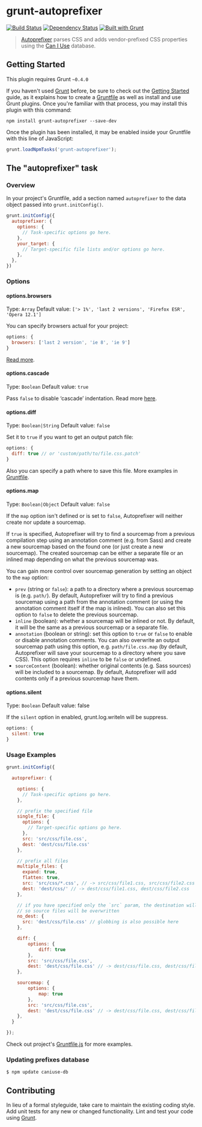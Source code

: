 # grunt-autoprefixer
[![Build Status](https://travis-ci.org/nDmitry/grunt-autoprefixer.png?branch=master)](https://travis-ci.org/nDmitry/grunt-autoprefixer) 
[![Dependency Status](https://david-dm.org/nDmitry/grunt-autoprefixer.png)](https://david-dm.org/nDmitry/grunt-autoprefixer)
[![Built with Grunt](https://cdn.gruntjs.com/builtwith.png)](http://gruntjs.com/)

> [Autoprefixer](https://github.com/ai/autoprefixer) parses CSS and adds vendor-prefixed CSS properties using the [Can I Use](http://caniuse.com/) database.

## Getting Started
This plugin requires Grunt `~0.4.0`

If you haven't used [Grunt](http://gruntjs.com/) before, be sure to check out the [Getting Started](http://gruntjs.com/getting-started) guide, as it explains how to create a [Gruntfile](http://gruntjs.com/sample-gruntfile) as well as install and use Grunt plugins. Once you're familiar with that process, you may install this plugin with this command:

```shell
npm install grunt-autoprefixer --save-dev
```

Once the plugin has been installed, it may be enabled inside your Gruntfile with this line of JavaScript:

```js
grunt.loadNpmTasks('grunt-autoprefixer');
```

## The "autoprefixer" task

### Overview
In your project's Gruntfile, add a section named `autoprefixer` to the data object passed into `grunt.initConfig()`.

```js
grunt.initConfig({
  autoprefixer: {
    options: {
      // Task-specific options go here.
    },
    your_target: {
      // Target-specific file lists and/or options go here.
    },
  },
})
```

### Options

#### options.browsers
Type: `Array`
Default value: `['> 1%', 'last 2 versions', 'Firefox ESR', 'Opera 12.1']`

You can specify browsers actual for your project:

```js
options: {
  browsers: ['last 2 version', 'ie 8', 'ie 9']
}
```

[Read more](https://github.com/ai/autoprefixer#browsers).

#### options.cascade
Type: `Boolean`
Default value: `true`

Pass `false` to disable ‘cascade’ indentation. Read more [here](https://github.com/ai/autoprefixer#visual-cascade).

#### options.diff
Type: `Boolean|String`
Default value: `false`

Set it to `true` if you want to get an output patch file:

```js
options: {
  diff: true // or 'custom/path/to/file.css.patch'
}
```
Also you can specify a path where to save this file. More examples in [Gruntfile](https://github.com/nDmitry/grunt-autoprefixer/blob/master/Gruntfile.js).

#### options.map
Type: `Boolean|Object`
Default value: `false`

If the `map` option isn't defined or is set to `false`, Autoprefixer will neither create nor update a sourcemap.

If `true` is specified, Autoprefixer will try to find a sourcemap from a previous compilation step using an annotation comment (e.g. from Sass) and create a new sourcemap based on the found one (or just create a new sourcemap). The created sourcemap can be either a separate file or an inlined map depending on what the previous sourcemap was.

You can gain more control over sourcemap generation by setting an object to the `map` option:

* `prev` (string or `false`): a path to a directory where a previous sourcemap is (e.g. `path/`). By default, Autoprefixer will try to find a previous sourcemap using a path from the annotation comment (or using the annotation comment itself if the map is inlined). You can also set this option to `false` to delete the previous sourcemap.
* `inline` (boolean): whether a sourcemap will be inlined or not. By default, it will be the same as a previous sourcemap or a separate file.
* `annotation` (boolean or string): set this option to `true` or `false` to enable or disable annotation comments. You can also overwrite an output sourcemap path using this option, e.g. `path/file.css.map` (by default, Autoprefixer will save your sourcemap to a directory where you save CSS). This option requires `inline` to be `false` or undefined.
* `sourceContent` (boolean): whether original contents (e.g. Sass sources) will be included to a sourcemap. By default, Autoprefixer will add contents only if a previous sourcemap have them.

#### options.silent
Type: `Boolean`
Default value: false

If the `silent` option in enabled, grunt.log.writeln will be suppress.

```js
options: {
  silent: true
}
```

### Usage Examples

```js
grunt.initConfig({

  autoprefixer: {

    options: {
      // Task-specific options go here.
    },

    // prefix the specified file
    single_file: {
      options: {
        // Target-specific options go here.
      },
      src: 'src/css/file.css',
      dest: 'dest/css/file.css'
    },

    // prefix all files
    multiple_files: {
      expand: true,
      flatten: true,
      src: 'src/css/*.css', // -> src/css/file1.css, src/css/file2.css
      dest: 'dest/css/' // -> dest/css/file1.css, dest/css/file2.css
    },

    // if you have specified only the `src` param, the destination will be set automatically,
    // so source files will be overwritten
    no_dest: {
      src: 'dest/css/file.css' // globbing is also possible here
    },

    diff: {
        options: {
            diff: true
        },
        src: 'src/css/file.css',
        dest: 'dest/css/file.css' // -> dest/css/file.css, dest/css/file.css.patch
    },

    sourcemap: {
        options: {
            map: true
        },
        src: 'src/css/file.css',
        dest: 'dest/css/file.css' // -> dest/css/file.css, dest/css/file.css.map
    },
  }

});
```

Check out project's [Gruntfile.js](https://github.com/nDmitry/grunt-autoprefixer/blob/master/Gruntfile.js) for more examples.

### Updating prefixes database

```
$ npm update caniuse-db
```

## Contributing
In lieu of a formal styleguide, take care to maintain the existing coding style. Add unit tests for any new or changed functionality. Lint and test your code using [Grunt](http://gruntjs.com/).

